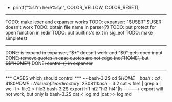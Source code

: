 - printf("%sI'm here%s\n", COLOR_YELLOW, COLOR_RESET);
	
-----------------------------------------------------------------------
TODO: make lexer and expanser works
TODO: expanser: "$USER"'$USER' doesn't work
TODO: obtain file name in parser(?)
TODO: put protect for open function in redir
TODO: put builtins's exit in sig_eof 
TODO: make simpletest


-----------------------------------------------------------------------
DONE~~: is expand in expanser, "$*" doesn't work and "$0" gets open input~~
DONE~~: remove quotes in case quotes are not edge (not"HOME", but $$"HOME")~~
DONE~~: control {} in expanser~~





-----------------------------------------------------------------------
*** CASES which should control ***
~~bash-3.2$ cd $$HOME~~
~~bash: cd: 4180HOME: No such file or directory~~230811
bash-3.2$ cat < file1 | grep a | wc -l > file2 > file3
bash-3.2$ export hi1 hi2 "hi3 hi4"|ls -----> export will not work, but only ls
bash-3.2$ cat < log.md |cat >> log.md 




